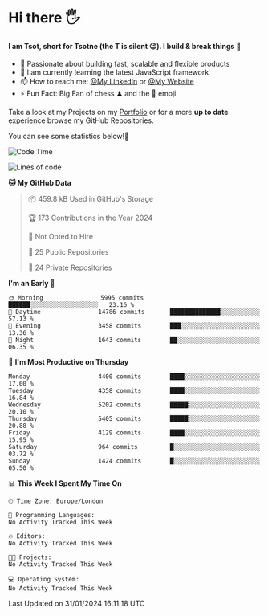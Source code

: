 # Hi there :raised_hand_with_fingers_splayed:
#### I am Tsot, short for Tsotne (the T is silent :wink:). I build & break things :space_invader:
- :telescope: Passionate about building fast, scalable and flexible products
- :seedling: I am currently learning the latest JavaScript framework 
- :mailbox: How to reach me: [@My LinkedIn](https://www.linkedin.com/in/tsotne-gvadzabia/) or [@My Website](https://tsotne.co.uk/contact)
- :zap: Fun Fact: Big Fan of chess ♟ and the 👾 emoji

Take a look at my Projects on my [Portfolio](https://tsotne.co.uk/) or for a more **up to date** experience browse my GitHub Repositories.

You can see some statistics below!:space_invader:
<!--START_SECTION:waka-->
![Code Time](http://img.shields.io/badge/Code%20Time-761%20hrs%202%20mins-blue)

![Lines of code](https://img.shields.io/badge/From%20Hello%20World%20I%27ve%20Written-9.7%20million%20lines%20of%20code-blue)

**🐱 My GitHub Data** 

> 📦 459.8 kB Used in GitHub's Storage 
 > 
> 🏆 173 Contributions in the Year 2024
 > 
> 🚫 Not Opted to Hire
 > 
> 📜 25 Public Repositories 
 > 
> 🔑 24 Private Repositories 
 > 
**I'm an Early 🐤** 

```text
🌞 Morning                5995 commits        ██████░░░░░░░░░░░░░░░░░░░   23.16 % 
🌆 Daytime                14786 commits       ██████████████░░░░░░░░░░░   57.13 % 
🌃 Evening                3458 commits        ███░░░░░░░░░░░░░░░░░░░░░░   13.36 % 
🌙 Night                  1643 commits        ██░░░░░░░░░░░░░░░░░░░░░░░   06.35 % 
```
📅 **I'm Most Productive on Thursday** 

```text
Monday                   4400 commits        ████░░░░░░░░░░░░░░░░░░░░░   17.00 % 
Tuesday                  4358 commits        ████░░░░░░░░░░░░░░░░░░░░░   16.84 % 
Wednesday                5202 commits        █████░░░░░░░░░░░░░░░░░░░░   20.10 % 
Thursday                 5405 commits        █████░░░░░░░░░░░░░░░░░░░░   20.88 % 
Friday                   4129 commits        ████░░░░░░░░░░░░░░░░░░░░░   15.95 % 
Saturday                 964 commits         █░░░░░░░░░░░░░░░░░░░░░░░░   03.72 % 
Sunday                   1424 commits        █░░░░░░░░░░░░░░░░░░░░░░░░   05.50 % 
```


📊 **This Week I Spent My Time On** 

```text
🕑︎ Time Zone: Europe/London

💬 Programming Languages: 
No Activity Tracked This Week

🔥 Editors: 
No Activity Tracked This Week

🐱‍💻 Projects: 
No Activity Tracked This Week

💻 Operating System: 
No Activity Tracked This Week
```


 Last Updated on 31/01/2024 16:11:18 UTC
<!--END_SECTION:waka-->
